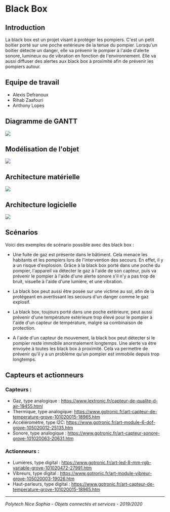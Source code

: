 # Black Box

## Introduction

La black box est un projet visant à protéger les pompiers. C'est un petit boitier porté sur une poche extérieure de la tenue du pompier. Lorsqu'un boitier détecte un danger, elle va prévenir le pompier à l'aide d'alerte sonore, lumineux ou de vibration en fonction de l'environnement. Elle va aussi diffuser des alertes aux black box à proximité afin de prévenir les pompiers autour.

## Equipe de travail

- Alexis Defranoux
- Rihab Zaafouri
- Anthony Lopes

## Diagramme de GANTT

![](https://i.imgur.com/JGRhCEe.png)

## Modélisation de l'objet

![](https://i.imgur.com/ZTfQTC5.png)

## Architecture matérielle

![](https://i.imgur.com/C3J9TXp.png)

## Architecture logicielle

![](https://i.imgur.com/SdOC0ds.png)

## Scénarios

Voici des exemples de scénario possible avec des black box :

- Une fuite de gaz est présente dans le bâtiment. Cela menace les habitants et les pompiers lors de l'intervention des secours. En effet, il y a un risque d'explosion. Grâce à la black box porté dans une poche du pompier, l'appareil va détecter le gaz à l'aide de son capteur, puis va prévenir le pompier à l'aide d'une alerte sonore s'il n'y a pas trop de bruit, visuelle à l'aide d'une lumière, et une vibration.

- La black box peut aussi être posée sur une victime au sol, afin de la protégeant en avertissant les secours d'un danger comme le gaz explosif.

- La black box, toujours porté dans une poche extérieure, peut aussi prévenir d'une température extérieure trop élevé pour le pompier à l'aide d'un capteur de température, malgré sa combinaison de protection.

- A l'aide d'un capteur de mouvement, la black box peut détecter si le pompier reste immobile anormalement longtemps. Une alerte va être envoyée à toutes les black box à proximité. Cela va permettre de prévenir qu'il y a un problème qu'un pompier est immobile depuis trop longtemps.

## Capteurs et actionneurs

### Capteurs :
- Gaz, type analogique : https://www.lextronic.fr/capteur-de-qualite-d-air-19455.html
- Thermique, type analogique: https://www.gotronic.fr/art-capteur-de-temperature-grove-101020015-18965.htm
- Accéléromètre, type I2C: https://www.gotronic.fr/art-module-6-dof-grove-105020012-25135.htm
- Sonore, type analogique : https://www.gotronic.fr/art-capteur-sonore-grove-101020063-20631.htm

### Actionneurs :
- Lumières, type digital : https://www.gotronic.fr/art-led-8-mm-rgb-variable-grove-101020472-27991.htm
- Vibreurs, type digital : https://www.gotronic.fr/art-module-vibreur-grove-105020003-19026.htm
- Haut-parleurs, type digital : https://www.gotronic.fr/art-capteur-de-temperature-grove-101020015-18965.htm

----

*Polytech Nice Sophia - Objets connectés et services - 2019/2020*
